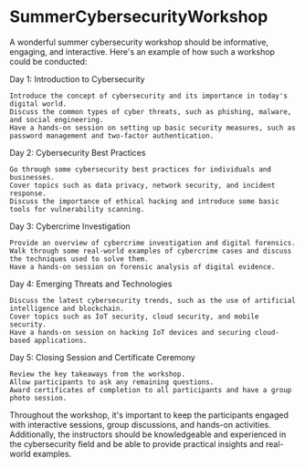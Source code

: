 # SummerCybersecurityWorkshop

A wonderful summer cybersecurity workshop should be informative, engaging, and interactive. Here's an example of how such a workshop could be conducted:

Day 1: Introduction to Cybersecurity

    Introduce the concept of cybersecurity and its importance in today's digital world.
    Discuss the common types of cyber threats, such as phishing, malware, and social engineering.
    Have a hands-on session on setting up basic security measures, such as password management and two-factor authentication.

Day 2: Cybersecurity Best Practices

    Go through some cybersecurity best practices for individuals and businesses.
    Cover topics such as data privacy, network security, and incident response.
    Discuss the importance of ethical hacking and introduce some basic tools for vulnerability scanning.

Day 3: Cybercrime Investigation

    Provide an overview of cybercrime investigation and digital forensics.
    Walk through some real-world examples of cybercrime cases and discuss the techniques used to solve them.
    Have a hands-on session on forensic analysis of digital evidence.

Day 4: Emerging Threats and Technologies

    Discuss the latest cybersecurity trends, such as the use of artificial intelligence and blockchain.
    Cover topics such as IoT security, cloud security, and mobile security.
    Have a hands-on session on hacking IoT devices and securing cloud-based applications.

Day 5: Closing Session and Certificate Ceremony

    Review the key takeaways from the workshop.
    Allow participants to ask any remaining questions.
    Award certificates of completion to all participants and have a group photo session.

Throughout the workshop, it's important to keep the participants engaged with interactive sessions, group discussions, and hands-on activities. Additionally, the instructors should be knowledgeable and experienced in the cybersecurity field and be able to provide practical insights and real-world examples.

